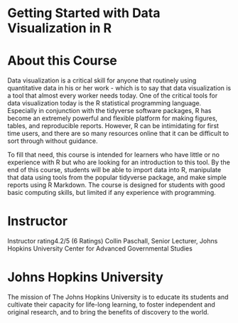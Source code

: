 # Getting Started with Data Visualization in R


# About this Course
Data visualization is a critical skill for anyone that routinely using quantitative data in his or her work - which is to say that data visualization is a tool that almost every worker needs today. One of the critical tools for data visualization today is the R statistical programming language. Especially in conjunction with the tidyverse software packages, R has become an extremely powerful and flexible platform for making figures, tables, and reproducible reports. However, R can be intimidating for first time users, and there are so many resources online that it can be difficult to sort through without guidance.

To fill that need, this course is intended for learners who have little or no experience with R but who are looking for an introduction to this tool. By the end of this course, students will be able to import data into R, manipulate that data using tools from the popular tidyverse package, and make simple reports using R Markdown. The course is designed for students with good basic computing skills, but limited if any experience with programming.


# Instructor
Instructor rating4.2/5 (6 Ratings)
Collin Paschall,
Senior Lecturer,
Johns Hopkins University Center for Advanced Governmental Studies

# Johns Hopkins University
The mission of The Johns Hopkins University is to educate its students and cultivate their capacity for life-long learning, to foster independent and original research, and to bring the benefits of discovery to the world.
